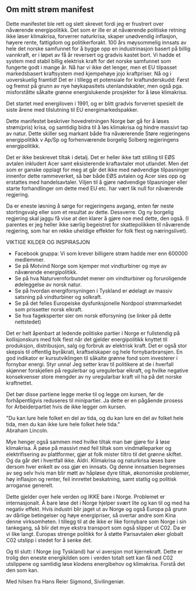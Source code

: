 ## Om mitt strøm manifest

Dette manifestet ble rett og slett skrevet fordi jeg er frustrert over nåværende energipolitikk.
Det som er ille er at nåværende politiske retning ikke løser klimakrisa, forverrer naturkrisa, 
skaper unødvendig inflasjon, høyere rente, fattigdom og politikerforakt. 100 års møysommelig innsats av hele det norske samfunnet
for å bygge opp en industrinasjon basert på billig vannkraft, er i løpet av få år reversert og gradvis kastet bort.
Vi hadde et system med stabil billig elektrisk kraft for det norske samfunnet som fungerte godt i mange år.
Nå har vi ikke det lenger, men et EU tilpasset markedsbasert kraftsystem med kjempehøye jojo kraftpriser.  Nå og i 
uoverskuelig framtid! Det er i tillegg et potensiale for kraftunderskudd: Først og fremst på grunn av nye høykapasitets utenlandskabler, 
men også pga. misforståtte såkalte grønne energislukende prosjekter for å løse klimakrisa.  

Det startet med energiloven i 1991, og er blitt gradvis forverret spesielt de siste årene med tilslutning til EU energimarkedspakker.

Dette manifestet beskriver hovedretningen Norge bør gå for å løses strøm(pris) krisa, og samtidig bidra til å løs
klimakrisa og hindre massivt tap av natur. Dette skiller seg markant både fra nåværerende
Støre regjeringens energipolitikk v Ap/Sp og forhenværende borgelig Solberg regjeringens energipolitikk.

Det er ikke beskrevet tiltak i detalj. Det er heller ikke tatt stilling til EØS avtalen inkludert Acer 
samt eksisterende kraftavtaler mot utlandet. Men det som er ganske opplagt for meg at går det ikke
med nødvendige tilpasninger innenfor dette rammeverket, så bør både EØS avtalen og Acer sies opp og erstattes med
handelsavtaler. Viljen til å gjøre nødvendige tilpasninger eller starte forhandlinger om dette med EU etc. har vært
lik null for nåværende regjering. 

Da er eneste løsning å sørge for regjeringens avgang, enten før neste
stortingsvalg eller som et resultat av dette. Dessverre. Og ny borgelig regjering skal jaggu få vise at den klarer å gjøre
noe med dette, den også. (I parentes er jeg heller ikke særlig begeistret for skattepolikken til nåværende regjering,
som har en rekke uheldige effekter for folk flest og næringslivet).

VIKTIGE KILDER OG INSPIRASJON

- Facebook gruppa: Vi som krever billigere strøm hadde mer enn 600000 medlemmer.
- Se på Motvind Norge som kjemper mot vindturbiner og mye av nåværende energipolitikk.
- Se på hva Naturvernforbundet mener om vindturbiner og foruroligende ødeleggelse av norsk natur.
- Se på hvordan energiforsyningen i Tyskland er ødelagt av massiv satsning på vindturbiner og solkraft.
- Se på det felles Europeiske dysfunksjonelle Nordpool strømmarkedet som prissetter norsk elkraft.
- Se hva fageksperter sier om norsk elforsyning (se linker på dette nettstedet)

Det er helt åpenbart at ledende politiske partier i Norge er fullstendig på kollisjonskurs med folk flest når det
gjelder energipolitikk knyttet til produksjon, distribusjon, salg og forbruk av elektrisk kraft. 
Det er også stor skepsis til offentlig byråkrati, kraftselskaper og hele fornybarbransjen. 
En god indikator er kursutviklingen til såkalte grønne fond som investerer i fornybar energi. Styr unna!
Jeg setter krav til politikere at de i hverfall skjønner forskjellen på regulerbar og uregulerbar elkraft,
og hvilke negative konsekvenser store mengder av ny uregularbar kraft vil ha på det norske kraftnettet.

Det bør disse partiene legge merke til og legge om kursen, før de forhåpentligvis reduseres til minipartier. 
Ja dette er en pågående prosess for Arbeiderpartiet hvis de ikke legger om kursen.   

"Du kan lure hele folket en del av tida, og du kan lure en del av folket hele tida, men du kan ikke lure hele folket hele tida."  
Abraham Lincoln.  

Mye henger også sammen med hvilke tiltak man bør gjøre for å løse klimakrisa. 
Å pøse på massivt med feil tiltak som vindmølleparker og elektrifisering av plattformer, 
gjør at  folk mister tiltro til det grønne skiftet. 
Og da går det i hvertfall ikke. Aldri. Klimakrisa og naturkrisa løses bare dersom hver enkelt av oss gjør en innsats.
Og denne innsatsen begrenses av seg selv hvis man blir møtt av håpløse dyre tiltak, økonomiske
problemer, høy inflasjon og renter, feil innrettet beskatning, samt statlig og politisk arroganse generelt.

Dette gjelder over hele verden og IKKE bare i Norge. Problemet er  internasjonalt. 
Å bare løse det i Norge hjelper svært lite og kan til og med ha negativ effekt.
Hvis industri blir jaget ut av Norge og også Europa på grunn av dårlige betingelser og høye energipriser,
så overtar andre som Kina denne virksomheten.  I tillegg til at de ikke er like fornybare som Norge i sin tankegang, 
så blir det mye ekstra transport som også slipper ut C02. Da er vi like langt. 
Europas strenge politikk for å støtte Parisavtalen øker globalt C02 utslipp i stedet for å senke det.

Og til slutt: I Norge (og Tyskland) har vi aversjon mot kjernekraft. Dette er trolig den eneste energikilden 
som i verden totalt sett  kan få  ned C02 utslippene og samtidig løse klodens energibehov og klimakrisa.
Forstå det den som kan.

Med hilsen fra Hans Reier Sigmond, Sivilingeniør.


